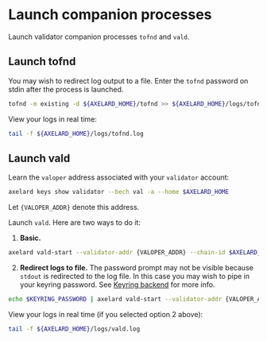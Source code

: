 # Launch companion processes

Launch validator companion processes `tofnd` and `vald`.

## Launch tofnd

You may wish to redirect log output to a file. Enter the `tofnd` password on stdin after the process is launched.

```bash
tofnd -m existing -d ${AXELARD_HOME}/tofnd >> ${AXELARD_HOME}/logs/tofnd.log 2>&1
```

View your logs in real time:

```bash
tail -f ${AXELARD_HOME}/logs/tofnd.log
```

## Launch vald

Learn the `valoper` address associated with your `validator` account:

```bash
axelard keys show validator --bech val -a --home $AXELARD_HOME
```

Let `{VALOPER_ADDR}` denote this address.

Launch `vald`. Here are two ways to do it:

1. **Basic.**

```bash
axelard vald-start --validator-addr {VALOPER_ADDR} --chain-id $AXELARD_CHAIN_ID --log_level debug --home $AXELARD_HOME
```

2. **Redirect logs to file.** The password prompt may not be visible because `stdout` is redirected to the log file. In this case you may wish to pipe in your keyring password. See [Keyring backend](../../node/keyring) for more info.

```bash
echo $KEYRING_PASSWORD | axelard vald-start --validator-addr {VALOPER_ADDR} --chain-id $AXELARD_CHAIN_ID --log_level debug --home $AXELARD_HOME >> ${AXELARD_HOME}/logs/vald.log 2>&1
```

View your logs in real time (if you selected option 2 above):

```bash
tail -f ${AXELARD_HOME}/logs/vald.log
```
